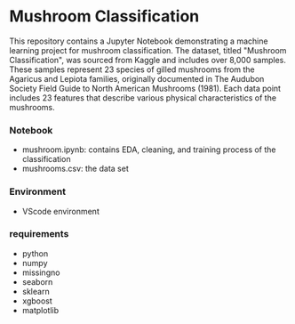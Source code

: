 # Mushroom Classification
This repository contains a Jupyter Notebook demonstrating a machine learning project for mushroom classification. The dataset, titled "Mushroom Classification", was sourced from Kaggle and includes over 8,000 samples. These samples represent 23 species of gilled mushrooms from the Agaricus and Lepiota families, originally documented in The Audubon Society Field Guide to North American Mushrooms (1981). Each data point includes 23 features that describe various physical characteristics of the mushrooms.

### Notebook
- mushroom.ipynb: contains EDA, cleaning, and training process of the classification
- mushrooms.csv: the data set
### Environment
- VScode environment
### requirements
- python
- numpy
- missingno
- seaborn
- sklearn
- xgboost
- matplotlib
